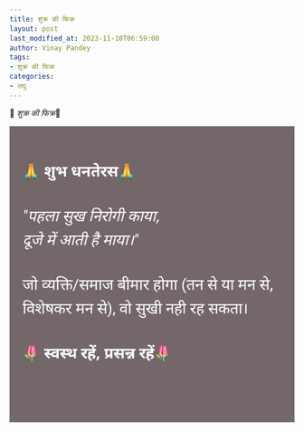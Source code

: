 ```yaml
---
title: शुक्र की फिक्र
layout: post
last_modified_at: 2023-11-10T06:59:00
author: Vinay Pandey
tags:
- शुक्र की फिक्र
categories:
- लघु
---
```

🙏 *शुक्र की फिक्र*🙏


![IMG-20231110-WA0001.jpg](/images/IMG-20231110-WA0001.jpg)

